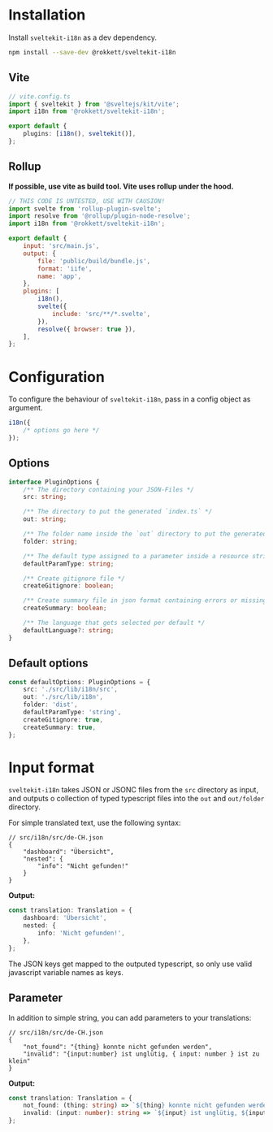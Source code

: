 # Installation

Install `sveltekit-i18n` as a dev dependency.

```sh
npm install --save-dev @rokkett/sveltekit-i18n
```

## Vite

```ts
// vite.config.ts
import { sveltekit } from '@sveltejs/kit/vite';
import i18n from '@rokkett/sveltekit-i18n';

export default {
	plugins: [i18n(), sveltekit()],
};
```

## Rollup

**If possible, use vite as build tool. Vite uses rollup under the hood.**

```js
// THIS CODE IS UNTESTED, USE WITH CAUSION!
import svelte from 'rollup-plugin-svelte';
import resolve from '@rollup/plugin-node-resolve';
import i18n from '@rokkett/sveltekit-i18n';

export default {
	input: 'src/main.js',
	output: {
		file: 'public/build/bundle.js',
		format: 'iife',
		name: 'app',
	},
	plugins: [
		i18n(),
		svelte({
			include: 'src/**/*.svelte',
		}),
		resolve({ browser: true }),
	],
};
```

# Configuration

To configure the behaviour of `sveltekit-i18n`, pass in a config object as argument.

```ts
i18n({
	/* options go here */
});
```

## Options

```ts
interface PluginOptions {
	/** The directory containing your JSON-Files */
	src: string;

	/** The directory to put the generated `index.ts` */
	out: string;

	/** The folder name inside the `out` directory to put the generated `<language>.ts` files */
	folder: string;

	/** The default type assigned to a parameter inside a resource string */
	defaultParamType: string;

	/** Create gitignore file */
	createGitignore: boolean;

	/** Create summary file in json format containing errors or missing translations */
	createSummary: boolean;

	/** The language that gets selected per default */
	defaultLanguage?: string;
}
```

## Default options

```ts
const defaultOptions: PluginOptions = {
	src: './src/lib/i18n/src',
	out: './src/lib/i18n',
	folder: 'dist',
	defaultParamType: 'string',
	createGitignore: true,
	createSummary: true,
};
```

# Input format

`sveltekit-i18n` takes JSON or JSONC files from the `src` directory as input,
and outputs o collection of typed typescript files into the `out` and `out/folder` directory.

For simple translated text, use the following syntax:

```jsonc
// src/i18n/src/de-CH.json
{
	"dashboard": "Übersicht",
	"nested": {
		"info": "Nicht gefunden!"
	}
}
```

**Output:**

```ts
const translation: Translation = {
	dashboard: 'Übersicht',
	nested: {
		info: 'Nicht gefunden!',
	},
};
```

The JSON keys get mapped to the outputed typescript, so only use valid javascript variable names as keys.

## Parameter

In addition to simple string, you can add parameters to your translations:

```jsonc
// src/i18n/src/de-CH.json
{
	"not_found": "{thing} konnte nicht gefunden werden",
	"invalid": "{input:number} ist unglütig, { input: number } ist zu klein"
}
```

**Output:**

```ts
const translation: Translation = {
	not_found: (thing: string) => `${thing} konnte nicht gefunden werden`,
	invalid: (input: number): string => `${input} ist unglütig, ${input} ist zu klein`,
};
```
